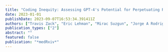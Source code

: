 ```yaml
---
title: "Coding Inequity: Assessing GPT-4's Potential for Perpetuating Racial and Gender Biases in Healthcare"
date: 2023-01-01
publishDate: 2023-09-07T16:53:34.391411Z
authors: ["Travis Zack", "Eric Lehman", "Mirac Suzgun", "Jorge A Rodriguez", "Leo Anthony Celi", "Judy Gichoya", "Dan Jurafsky", "Peter Szolovits", "David W Bates", "Raja-Elie E Abdulnour", " others"]
publication_types: ["2"]
abstract: ""
featured: false
publication: "*medRxiv*"
---
```



